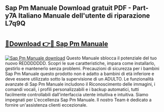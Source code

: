 ## Sap Pm Manuale Download gratuit PDF - Part-y7A Italiano Manuale dell'utente di riparazione L7q9Q

# <h2><a href="http://dfb7inm.blite.top/?on=Sap+Pm+Manuale">🔗Download 👉🔴 Sap Pm Manuale</a></h2>

[![Sap Pm Manuale download](https://i.imgur.com/lujVjoI.png)](http://dfb7inm.blite.top/?on=Sap+Pm+Manuale)
Questo Manuale sblocca il potenziale del tuo nuovo REDDDDDDD. Scopri le sue caratteristiche, impara come installarlo, gestirlo e mantenerlo senza problemi. Precauzioni di sicurezza per i bambini Sap Pm Manuale questo prodotto non è adatto a bambini di età inferiore e deve essere utilizzato sotto la supervisione di un ADULTO. Le funzionalità avanzate di Sap Pm Manuale includono il Riconoscimento delle immagini, i comandi vocali, i profili personalizzabili e i backup automatici, tutti facilmente controllabili dall'interfaccia utente intuitiva e intuitiva. Siamo impegnati per L'eccellenza Sap Pm Manuale. Il nostro Team è dedicato a fornire un'assistenza clienti eccezionale.
